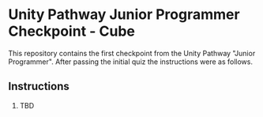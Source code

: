 # Unity Pathway Junior Programmer Checkpoint - Cube

This repository contains the first checkpoint from the Unity Pathway "Junior Programmer". After passing the initial quiz the instructions were as follows.

## Instructions
1. TBD

